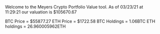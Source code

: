 Welcome to the Meyers Crypto Portfolio Value tool. 
As of 03/23/21 at 11:29:21 our valuation is $105670.67 

BTC Price = $55877.27
 ETH Price = $1722.58
BTC Holdings = 1.06BTC
 ETH holdings = 26.960005962ETH 
